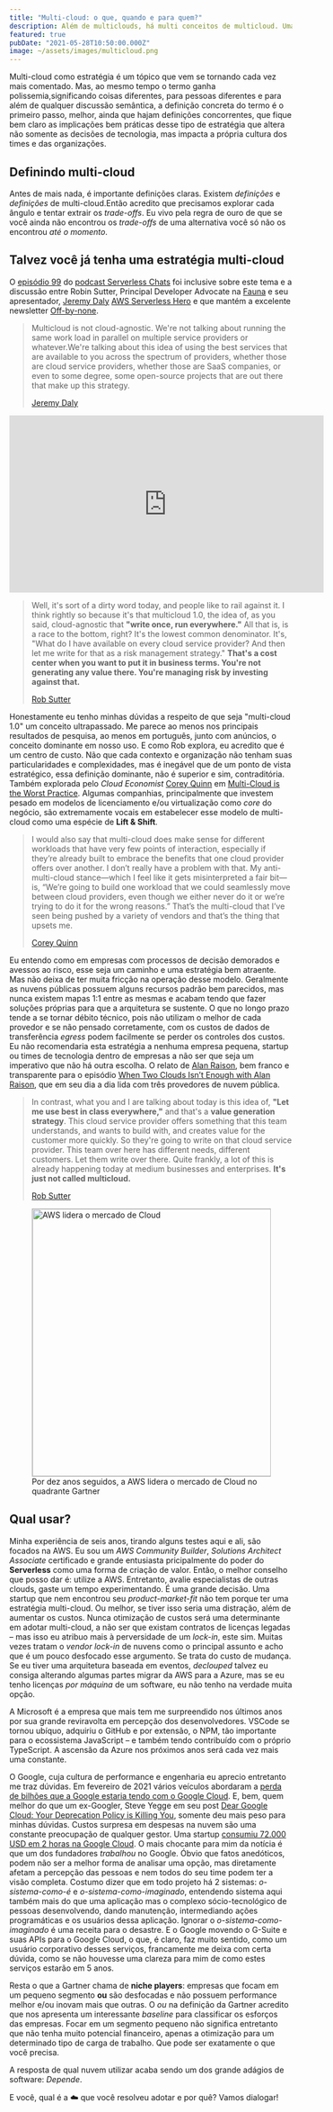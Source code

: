 ```yaml
---
title: "Multi-cloud: o que, quando e para quem?"
description: Além de multiclouds, há multi conceitos de multicloud. Uma análise de abordagens.
featured: true
pubDate: "2021-05-28T10:50:00.000Z"
image: ~/assets/images/multicloud.png
---
```


<p class="lead">Multi-cloud como estratégia é um tópico que vem se tornando cada vez mais comentado. Mas, ao mesmo tempo o termo ganha polissemia,significando coisas diferentes, para pessoas diferentes e para além de qualquer discussão semântica, a definição concreta do termo é o primeiro passo, melhor, ainda que hajam definições concorrentes, que fique bem claro as implicações bem práticas desse tipo de estratégia que altera não somente as decisões de tecnologia, mas impacta a própria cultura dos times e das organizações. </p>

## Definindo multi-cloud

Antes de mais nada, é importante definições claras. Existem _definições_ e _definições_ de multi-cloud.Então acredito que precisamos explorar cada ângulo e tentar extrair os _trade-offs_. Eu vivo pela regra de ouro de que se você ainda não encontrou  os _trade-offs_ de uma alternativa você só não os encontrou _até o momento_.

## Talvez você já tenha uma estratégia multi-cloud

O [episódio 99](https://www.serverlesschats.com/99/) do [podcast Serverless Chats](https://www.serverlesschats.com/) foi inclusive sobre este tema e a discussão entre Robin Sutter, Principal Developer Advocate na [Fauna](https://fauna.com/) e seu apresentador, [Jeremy Daly](https://www.jeremydaly.com/) [AWS Serverless Hero](https://aws.amazon.com/developer/community/heroes/jeremy-daly/) e que mantém a excelente newsletter [Off-by-none](https://offbynone.io/).

> Multicloud is not cloud-agnostic. We're not talking about running the same work load in parallel on multiple service providers or whatever.We're talking about this idea of using the best services that are available to you across the spectrum of providers, whether those are cloud service providers, whether those are SaaS companies, or even to some degree, some open-source projects that are out there that make up this strategy.
> <footer><a href="https://twitter.com/rts_rob" target="_blank">Jeremy Daly</a></footer>

<iframe width="560" height="315" src="https://www.youtube.com/embed/CUx1KMJCbvk" frameborder="0" allow="accelerometer; autoplay; encrypted-media; gyroscope; picture-in-picture" allowfullscreen></iframe>

> Well, it's sort of a dirty word today, and people like to rail against it. I think rightly so because it's that multicloud 1.0, the idea of, as you said, cloud-agnostic that **"write once, run everywhere."** All that is, is a race to the bottom, right? It's the lowest common denominator. It's, "What do I have available on every cloud service provider? And then let me write for that as a risk management strategy." **That's a cost center when you want to put it in business terms. You're not generating any value there. You're managing risk by investing against that.**
> <footer><a href="https://twitter.com/rts_rob" target="_blank">Rob Sutter</a></footer>

Honestamente eu tenho minhas dúvidas a respeito de que seja "multi-cloud 1.0" um conceito ultrapassado. Me parece ao menos nos principais resultados de pesquisa, ao menos em português, junto com anúncios, o conceito dominante em nosso uso. E como Rob explora, eu acredito que é um centro de custo. Não que cada contexto e organização não tenham suas particularidades e complexidades, mas é inegável que de um ponto de vista estratégico, essa definição dominante, não é superior e sim, contraditória. Também explorada pelo _Cloud Economist_ [Corey Quinn](https://twitter.com/QuinnyPig) em [Multi-Cloud is the Worst Practice](https://www.lastweekinaws.com/blog/multi-cloud-is-the-worst-practice/). Algumas companhias, principalmente que investem pesado em modelos de licenciamento e/ou virtualização como _core_ do negócio, são extremamente vocais em estabelecer esse modelo de multi-cloud como uma espécie de **Lift & Shift**.

> I would also say that multi-cloud does make sense for different workloads that have very few points of interaction, especially if they’re already built to embrace the benefits that one cloud provider offers over another. I don’t really have a problem with that. My anti-multi-cloud stance—which I feel like it gets misinterpreted a fair bit—is, “We’re going to build one workload that we could seamlessly move between cloud providers, even though we either never do it or we’re trying to do it for the wrong reasons.” That’s the multi-cloud that I’ve seen being pushed by a variety of vendors and that’s the thing that upsets me.
> <footer><a href="https://twitter.com/QuinnyPig" target="_blank">Corey Quinn</a></footer>
 
Eu entendo como em empresas com processos de decisão demorados e avessos ao risco, esse seja um caminho e uma estratégia bem atraente. Mas não deixa de ter muita fricção na operação desse modelo. Geralmente as nuvens públicas possuem alguns recursos padrão bem parecidos, mas nunca existem mapas 1:1 entre as mesmas e acabam tendo que fazer soluções próprias para que a arquitetura se sustente. O que no longo prazo tende a se tornar débito técnico, pois não utilizam o melhor de cada provedor e se não pensado corretamente, com os custos de dados de transferência _egress_ podem facilmente se perder os controles dos custos. Eu não recomendaria esta estratégia a nenhuma empresa pequena, startup ou times de tecnologia dentro de empresas a não ser que seja um imperativo que não há outra escolha. O relato de [Alan Raison](https://twitter.com/alanraiso), bem franco e transparente para o episódio [When Two Clouds Isn’t Enough with Alan Raison](https://www.lastweekinaws.com/podcast/screaming-in-the-cloud/when-two-clouds-isn-t-enough-with-alan-raison), que em seu dia a dia lida com três provedores de nuvem pública.

> In contrast, what you and I are talking about today is this idea of, **"Let me use best in class everywhere,"** and that's a **value generation strategy**. This cloud service provider offers something that this team understands, and wants to build with, and creates value for the customer more quickly. So they're going to write on that cloud service provider. This team over here has different needs, different customers. Let them write over there. Quite frankly, a lot of this is already happening today at medium businesses and enterprises. **It's just not called multicloud.**
> <footer><a href="https://twitter.com/rts_rob" target="_blank">Rob Sutter</a></footer>

<figure class="extend">
    <img src="/assets/gartner.jpeg" width="752" height="475" alt="AWS lidera o mercado de Cloud" style="border: 1px solid #BBB" />
    <figcaption>Por dez anos seguidos, a AWS lidera o mercado de Cloud no quadrante Gartner</figcaption>
</figure>

## Qual usar?

Minha experiência de seis anos, tirando alguns testes aqui e ali, são focados na AWS. Eu sou um _AWS Community Builder_, _Solutions Architect Associate_ certificado e grande entusiasta pricipalmente do poder do **Serverless** como uma forma de criação de valor. Então, o melhor conselho que posso dar é: utilize a AWS. Entretanto, avalie especialistas de outras clouds, gaste um tempo experimentando. É uma grande decisão. Uma startup que nem encontrou seu _product-market-fit_ não tem porque ter uma estratégia multi-cloud. Ou melhor, se tiver isso seria uma distração, além de aumentar os custos. Nunca otimização de custos será uma determinante em adotar multi-cloud, a não ser que existam contratos de licenças legadas – mas isso eu atribuo mais à perversidade de um _lock-in_, este sim. Muitas vezes tratam o _vendor lock-in_ de nuvens como o principal assunto e acho que é um pouco desfocado esse argumento. Se trata do custo de mudança. Se eu tiver uma arquitetura baseada em eventos, _declouped_ talvez eu consiga alterando algumas partes migrar da AWS para a Azure, mas se eu tenho licenças _por máquina_ de um software, eu não tenho na verdade muita opção. 

A Microsoft é a empresa que mais tem me surpreendido nos últimos anos por sua grande reviravolta em percepção dos desenvolvedores. VSCode se tornou ubíquo, adquiriu o GitHub e por extensão, o NPM, tão importante para o ecossistema JavaScript – e também tendo contribuído com o próprio TypeScript. A ascensão da Azure nos próximos anos será cada vez mais uma constante.

O Google, cuja cultura de performance e engenharia eu aprecio entretanto me traz dúvidas. Em fevereiro de 2021 vários veículos abordaram a [perda de bilhões que a Google estaria tendo com o Google Cloud](https://techcrunch.com/2021/02/02/google-cloud-lost-5-6b-in-2020/). E, bem, quem melhor do que um ex-Googler, Steve Yegge em seu post [Dear Google Cloud: Your Deprecation Policy is Killing You](https://steve-yegge.medium.com/dear-google-cloud-your-deprecation-policy-is-killing-you-ee7525dc05dc), somente deu mais peso para minhas dúvidas. Custos surpresa em despesas na nuvem são uma constante preocupação de qualquer gestor. Uma startup [consumiu 72.000 USD em 2 horas na Google Cloud](https://blog.tomilkieway.com/72k-1/). O mais chocante para mim da notícia é que um dos fundadores _trabalhou_ no Google. Óbvio que fatos anedóticos, podem não ser a melhor forma de analisar uma opção, mas diretamente afetam a percepção das pessoas e nem todos do seu time podem ter a visão completa. Costumo dizer que em todo projeto há 2 sistemas: _o-sistema-como-é_ e _o-sistema-como-imaginado_, entendendo sistema aqui também mais do que uma aplicação mas o complexo sócio-tecnológico de pessoas desenvolvendo, dando manutenção, intermediando ações programáticas e os usuários dessa aplicação. Ignorar o _o-sistema-como-imaginado_ é uma receita para o desastre. E o Google movendo o G-Suite e suas APIs para o Google Cloud, o que, é claro, faz muito sentido, como um usuário corporativo desses serviços, francamente me deixa com certa dúvida, como se não houvesse uma clareza para mim de como estes serviços estarão em 5 anos.

Resta o que a Gartner chama de **niche players**: empresas que focam em um pequeno segmento **ou** são desfocadas e não possuem performance melhor e/ou inovam mais que outras. O _ou_ na definição da Gartner acredito que nos apresenta um interessante _baseline_ para classificar os esforços das empresas. Focar em um segmento pequeno não significa entretanto que não tenha muito potencial financeiro, apenas a otimização para um determinado tipo de carga de trabalho. Que pode ser exatamente o que você precisa.

A resposta de qual nuvem utilizar acaba sendo um dos grande adágios de software: _Depende_.

E você, qual é a <span role="img" aria-label="nuvem">☁️</span> que você resolveu adotar e por quê? Vamos dialogar!